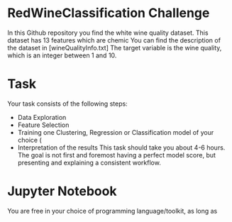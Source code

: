 # RedWineClassification Challenge
In this Github repository you find the white wine quality dataset. This dataset has 13 features which are chemic
You can find the description of the dataset in [wineQualityInfo.txt] The target variable is the wine quality, which is an integer between 1 and 10. 

# Task
Your task consists of the following steps:
* Data Exploration
* Feature Selection
* Training one Clustering, Regression or Classification model of your choice (
* Interpretation of the results
This task should take you about 4-6 hours. The goal is not first and foremost having a perfect model score, but presenting and explaining a consistent workflow. 

# Jupyter Notebook
You are free in your choice of programming language/toolkit, as long as
